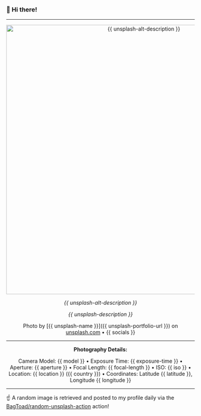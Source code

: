 ### 👋 Hi there!

----
<div align="center">
  <img width="720" src="{{ unsplash-url }}" alt="{{ unsplash-alt-description }}">
  
  <em>{{ unsplash-alt-description }}</em>
  
  <em>{{ unsplash-description }}</em>

  Photo by [{{ unsplash-name }}]({{ unsplash-portfolio-url }}) on [unsplash.com](https://unsplash.com/) • {{ socials }}

  ---
  
  **Photography Details:**

Camera Model: {{ model }} • Exposure Time: {{ exposure-time }} • Aperture: {{ aperture }} • Focal Length: {{ focal-length }} • ISO: {{ iso }} • Location: {{ location }} ({{ country }}) • Coordinates: Latitude {{ latitude }}, Longitude {{ longitude }}

</div>

----

☝️ A random image is retrieved and posted to my profile daily via the [BagToad/random-unsplash-action](https://github.com/BagToad/random-unsplash-action) action!
